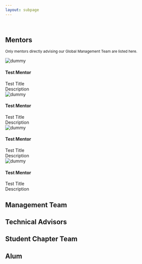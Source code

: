 ```yaml
---
layout: subpage
---
```


<div markdown="1" class="force-dark-link" id="team">

<br>
  
<h2> Mentors </h2>

<small>Only mentors directly advising our Global Management Team are listed here.</small>

<div class="team-wrapper">
   <div class="team-card">
     <img src="https://upload.wikimedia.org/wikipedia/commons/thumb/b/b6/Image_created_with_a_mobile_phone.png/220px-Image_created_with_a_mobile_phone.png" alt="dummy" class="team-photo">
     <div class="team-text">
       <h4 class="team-name">Test Mentor</h4>
       <div class="team-title">Test Title</div>
       <div class="team-desc">Description</div>
       <div class="team-linkedin"><a href="https://www.linkedin.com/" target="_blank"><i class="fa fa-linkedin-in"></i></a></div>
     </div>
   </div>
   <div class="team-card">
     <img src="https://upload.wikimedia.org/wikipedia/commons/thumb/b/b6/Image_created_with_a_mobile_phone.png/220px-Image_created_with_a_mobile_phone.png" alt="dummy" class="team-photo">
     <div class="team-text">
       <h4 class="team-name">Test Mentor</h4>
       <div class="team-title">Test Title</div>
       <div class="team-desc">Description</div>
       <div class="team-linkedin"><a href="https://www.linkedin.com/" target="_blank"><i class="fa fa-linkedin-in"></i></a></div>
     </div>
   </div>
   <div class="team-card">
     <img src="https://upload.wikimedia.org/wikipedia/commons/thumb/b/b6/Image_created_with_a_mobile_phone.png/220px-Image_created_with_a_mobile_phone.png" alt="dummy" class="team-photo">
     <div class="team-text">
       <h4 class="team-name">Test Mentor</h4>
       <div class="team-title">Test Title</div>
       <div class="team-desc">Description</div>
       <div class="team-linkedin"><a href="https://www.linkedin.com/" target="_blank"><i class="fa fa-linkedin-in"></i></a></div>
     </div>
   </div>
   <div class="team-card">
     <img src="https://upload.wikimedia.org/wikipedia/commons/thumb/b/b6/Image_created_with_a_mobile_phone.png/220px-Image_created_with_a_mobile_phone.png" alt="dummy" class="team-photo">
     <div class="team-text">
       <h4 class="team-name">Test Mentor</h4>
       <div class="team-title">Test Title</div>
       <div class="team-desc">Description</div>
       <div class="team-linkedin"><a href="https://www.linkedin.com/" target="_blank"><i class="fa fa-linkedin-in"></i></a></div>
     </div>
   </div>
</div>

<h2> Management Team </h2>


<h2> Technical Advisors </h2>


<h2> Student Chapter Team </h2>


<h2> Alum </h2>

</div>

